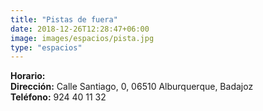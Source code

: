 ```yaml
---
title: "Pistas de fuera"
date: 2018-12-26T12:28:47+06:00
image: images/espacios/pista.jpg
type: "espacios"
---
```


<b>Horario:</b>
<br>
<b>Dirección:</b> Calle Santiago, 0, 06510 Alburquerque, Badajoz
<br>
<b>Teléfono:</b> 924 40 11 32
